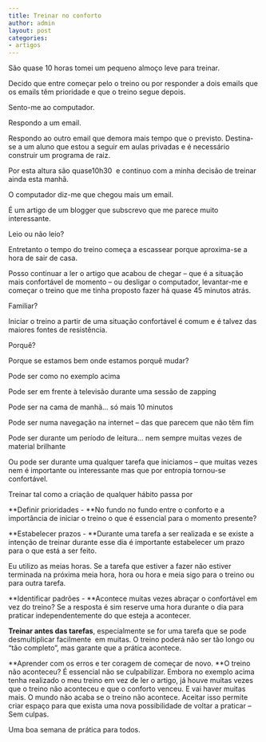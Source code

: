 ```yaml
---
title: Treinar no conforto
author: admin
layout: post
categories:
- artigos
---
```

São quase 10 horas tomei um pequeno almoço leve para treinar.

Decido que entre começar pelo o treino ou por responder a dois emails que os emails têm prioridade e que o treino segue depois.

Sento-me ao computador.

Respondo a um email.

Respondo ao outro email que demora mais tempo que o previsto. Destina-se a um aluno que estou a seguir em aulas privadas e é necessário construir um programa de raiz.

Por esta altura são quase10h30  e continuo com a minha decisão de treinar ainda esta manhã.

O computador diz-me que chegou mais um email.

É um artigo de um blogger que subscrevo que me parece muito interessante.

Leio ou não leio?

Entretanto o tempo do treino começa a escassear porque aproxima-se a hora de sair de casa.

Posso continuar a ler o artigo que acabou de chegar &#8211; que é a situação mais confortável de momento &#8211; ou desligar o computador, levantar-me e começar o treino que me tinha proposto fazer há quase 45 minutos atrás.

Familiar?

Iniciar o treino a partir de uma situação confortável é comum e é talvez das maiores fontes de resistência.

Porquê?

Porque se estamos bem onde estamos porquê mudar?

Pode ser como no exemplo acima

Pode ser em frente à televisão durante uma sessão de zapping

Pode ser na cama de manhã&#8230; só mais 10 minutos

Pode ser numa navegação na internet &#8211; das que parecem que não têm fim

Pode ser durante um período de leitura&#8230; nem sempre muitas vezes de material brilhante

Ou pode ser durante uma qualquer tarefa que iniciamos &#8211; que muitas vezes nem é importante ou interessante mas que por entropia tornou-se confortável.

Treinar tal como a criação de qualquer hábito passa por

**Definir prioridades - **No fundo no fundo entre o conforto e a importância de iniciar o treino o que é essencial para o momento presente?

**Estabelecer prazos - **Durante uma tarefa a ser realizada e se existe a intenção de treinar durante esse dia é importante estabelecer um prazo para o que está a ser feito.

Eu utilizo as meias horas. Se a tarefa que estiver a fazer não estiver terminada na próxima meia hora, hora ou hora e meia sigo para o treino ou para outra tarefa.

**Identificar padrões - **Acontece muitas vezes abraçar o confortável em vez do treino? Se a resposta é sim reserve uma hora durante o dia para praticar independentemente do que esteja a acontecer.

**Treinar antes das tarefas**, especialmente se for uma tarefa que se pode desmultiplicar facilmente  em muitas. O treino poderá não ser tão longo ou &#8220;tão completo&#8221;, mas garante que a prática acontece.

**Aprender com os erros e ter coragem de começar de novo. **O treino não aconteceu? É essencial não se culpabilizar. Embora no exemplo acima tenha realizado o meu treino em vez de ler o artigo, já houve muitas vezes que o treino não aconteceu e que o conforto venceu. E vai haver muitas mais. O mundo não acaba se o treino não acontece. Aceitar isso permite criar espaço para que exista uma nova possibilidade de voltar a praticar &#8211; Sem culpas.

Uma boa semana de prática para todos.
